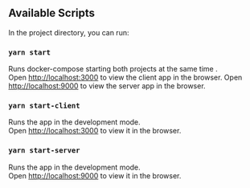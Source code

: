## Available Scripts

In the project directory, you can run:

### `yarn start`

Runs docker-compose starting both projects at the same time .\
Open [http://localhost:3000](http://localhost:3000) to view the client app in the browser.
Open [http://localhost:9000](http://localhost:9000) to view the server app in the browser.

### `yarn start-client`

Runs the app in the development mode.\
Open [http://localhost:3000](http://localhost:3000) to view it in the browser.

### `yarn start-server`

Runs the app in the development mode.\
Open [http://localhost:9000](http://localhost:9000) to view it in the browser.
